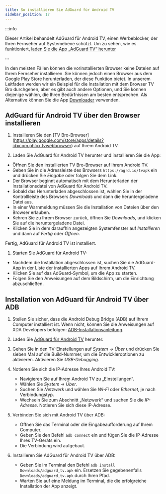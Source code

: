 ```yaml
---
title: So installieren Sie AdGuard für Android TV
sidebar_position: 17
---
```


:::info

Dieser Artikel behandelt AdGuard für Android TV, einen Werbeblocker, der Ihren Fernseher auf Systemebene schützt. Um zu sehen, wie es funktioniert, [laden Sie die App „AdGuard TV“ herunter](https://agrd.io/tvapk)

:::

In den meisten Fällen können die vorinstallierten Browser keine Dateien auf Ihrem Fernseher installieren. Sie können jedoch einen Browser aus dem Google Play Store herunterladen, der diese Funktion bietet. In unserem Leitfaden werden wir ein Beispiel für die Installation mit dem Browser TV Bro durchgehen, aber es gibt auch andere Optionen, und Sie können diejenige wählen, die Ihren Bedürfnissen am besten entsprechen. Als Alternative können Sie die App [Downloader](https://play.google.com/store/apps/details?id=com.esaba.downloader) verwenden.

## AdGuard für Android TV über den Browser installieren

1. Installieren Sie den [TV Bro-Browser] (https://play.google.com/store/apps/details?id=com.phlox.tvwebbrowser) auf Ihrem Android TV.

2. Laden Sie AdGuard für Android TV herunter und installieren Sie die App:

- Öffnen Sie den installierten TV Bro-Browser auf Ihrem Android TV.
- Geben Sie in die Adressleiste des Browsers `https://agrd.io/tvapk` ein und drücken Sie _Eingabe_ oder folgen Sie dem Link.
- Der Browser beginnt automatisch mit dem Herunterladen der Installationsdatei von AdGuard für Android TV.
- Sobald das Herunterladen abgeschlossen ist, wählen Sie in der Kontrollleiste des Browsers _Downloads_ und dann die heruntergeladene Datei aus.
- In einer Warnmeldung müssen Sie die Installation von Dateien über den Browser erlauben.
- Kehren Sie zu Ihrem Browser zurück, öffnen Sie _Downloads_, und klicken Sie auf die heruntergeladene Datei.
- Klicken Sie in dem daraufhin angezeigten Systemfenster auf _Installieren_ und dann auf _Fertig_ oder _Öffnen_.

Fertig, AdGuard für Android TV ist installiert.

1. Starten Sie AdGuard für Android TV:

- Nachdem die Installation abgeschlossen ist, suchen Sie die AdGuard-App in der Liste der installierten Apps auf Ihrem Android TV.
- Klicken Sie auf das AdGuard-Symbol, um die App zu starten.
- Folgen Sie den Anweisungen auf dem Bildschirm, um die Einrichtung abzuschließen.

## Installation von AdGuard für Android TV über ADB

1. Stellen Sie sicher, dass die Android Debug Bridge (ADB) auf Ihrem Computer installiert ist. Wenn nicht, können Sie die Anweisungen auf XDA Developers befolgen: [ADB-Installationsanleitung](https://www.xda-developers.com/install-adb-windows-macos-linux).

2. Laden Sie [AdGuard für Android TV](https://agrd.io/tvapk) herunter.

3. Gehen Sie in den TV-Einstellungen auf _System_ → _Über_ und drücken Sie sieben Mal auf die Build-Nummer, um die Entwickleroptionen zu aktivieren. Aktivieren Sie _USB-Debugging_.

4. Notieren Sie sich die IP-Adresse Ihres Android TV:

   - Navigieren Sie auf Ihrem Android TV zu „Einstellungen“.
   - Wählen Sie _System_ → _Über_.
   - Suchen Sie _Netzwerk_ und wählen Sie _Wi-Fi_ oder _Ethernet_, je nach Verbindungstyp.
   - Wechseln Sie zum Abschnitt „Netzwerk“ und suchen Sie die _IP-Adresse_. Notieren Sie sich diese IP-Adresse.

5. Verbinden Sie sich mit Android TV über ADB:

   - Öffnen Sie das Terminal oder die Eingabeaufforderung auf Ihrem Computer.
   - Geben Sie den Befehl `adb connect` ein und fügen Sie die IP-Adresse Ihres TV-Geräts ein.
   - Die Verbindung wird aufgebaut.

6. Installieren Sie AdGuard für Android TV über ADB:

   - Geben Sie im Terminal den Befehl `adb install Downloads/adguard_tv.apk` ein. Ersetzen Sie gegebenenfalls `Downloads/adguard_tv.apk` durch Ihren Pfad.
   - Warten Sie auf eine Meldung im Terminal, die die erfolgreiche Installation der App anzeigt.
